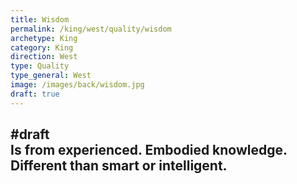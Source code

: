 ```yaml
---
title: Wisdom
permalink: /king/west/quality/wisdom
archetype: King
category: King
direction: West
type: Quality
type_general: West
image: /images/back/wisdom.jpg
draft: true
---
```

#draft   
Is from experienced. Embodied knowledge. Different than smart or intelligent. 
---
